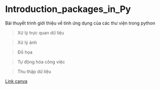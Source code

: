 # Introduction_packages_in_Py
Bài thuyết trình giới thiệu về tính ứng dụng của các thư viện trong python

> Xử lý trực quan dữ liệu
 
> Xử lý ảnh

> Đồ họa

> Tự động hóa công việc

> Thu thập dữ liệu


[Link canva](https://www.canva.com/design/DAFoGhtjtho/V40QzFmCBDeBnFD3fUrVyw/edit?utm_content=DAFoGhtjtho&utm_campaign=designshare&utm_medium=link2&utm_source=sharebutton)